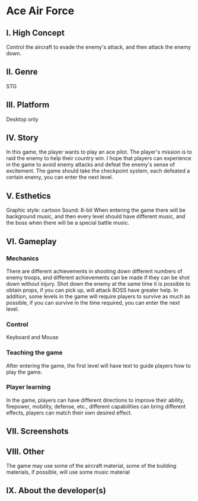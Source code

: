 # Ace Air Force

## I. High Concept
Control the aircraft to evade the enemy's attack, and then attack the enemy down.

## II. Genre
STG

## III. Platform
Desktop only

## IV. Story
In this game, the player wants to play an ace pilot. The player's mission is to raid the enemy to help their country win. I hope that players can experience in the game to avoid enemy attacks and defeat the enemy's sense of excitement. The game should take the checkpoint system, each defeated a certain enemy, you can enter the next level.

## V. Esthetics
Graphic style: cartoon
Sound: 8-bit
When entering the game there will be background music, and then every level should have different music, and the boss when there will be a special battle music.

## VI. Gameplay
### Mechanics
There are different achievements in shooting down different numbers of enemy troops, and different achievements can be made if they can be shot down without injury. Shot down the enemy at the same time it is possible to obtain props, if you can pick up, will attack BOSS have greater help. In addition, some levels in the game will require players to survive as much as possible, if you can survive in the time required, you can enter the next level.

### Control
Keyboard and Mouse

### Teaching the game
After entering the game, the first level will have text to guide players how to play the game.

### Player learning
In the game, players can have different directions to improve their ability, firepower, mobility, defense, etc., different capabilities can bring different effects, players can match their own desired effect.

## VII. Screenshots


## VIII. Other
The game may use some of the aircraft material, some of the building materials, if possible, will use some music material

## IX. About the developer(s)



